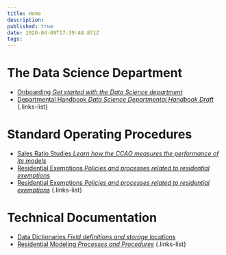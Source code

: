 ```yaml
---
title: Home
description: 
published: true
date: 2020-04-09T17:39:48.871Z
tags: 
---
```


# The Data Science Department

- [Onboarding *Get started with the Data Science department*](/ds_handbook/onboarding)
- [Departmental Handbook *Data Science Departmental Handbook Draft*](/ds_handbook/Data-Science-Departmental-Handbook)
{.links-list}

# Standard Operating Procedures

- [Sales Ratio Studies *Learn how the CCAO measures the performance of its models*](/sops/sales_ratio_studies)
- [Residential Exemptions *Policies and processes related to residential exemptions*](/sops/residential_exemptions)
- [Residential Exemptions *Policies and processes related to residential exemptions*](/sops/desk_review)
{.links-list}

# Technical Documentation

- [Data Dictionaries *Field definitions and storage locations*](/data/sql-database-guide)
- [Residential Modeling *Processes and Procedures*](/residential/residential-pipeline-documentation)
{.links-list}

